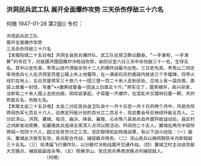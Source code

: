### 洪洞民兵武工队  展开全面爆炸攻势  三天杀伤俘敌三十六名
何微
1947-01-28
第2版()
专栏：

    洪洞民兵武工队
    展开全面爆炸攻势
    三天杀伤俘敌三十六名
    【本报阳城二十五日电】洪洞全县民兵爆炸队、武工队在保卫群众翻身，“一手拿枪，一手清算”的号召下，对敌展开围困爆炸冷枪战攻势，自四日至六日三天中杀伤敌三十一名，生俘五名。其中以史先英、李秀山技巧诱敌杀伤十二人的爆炸战最为出色。三日史先英、李秀山二同志率领民兵七人在洪洞至苏堡公路上布上地雷阵，在一满装石灰的面袋内放进三个手榴弹，将导火线钉在地上，五日苏堡蒋军三十旅八十一团三营一百二十余人走到该处，见地上有一袋白面，面袋上放着一封信，写着“××磨房给警备一团送上白面五十斤。”蒋军见了，眉笑眼开，高兴异常，当即有二十余人围上去抢白面，刚将袋拿起，子母雷一齐爆炸，在混乱中又踏响石雷一颗，共炸死敌五名，伤敌七名。
    【本报太岳二十五日电】太岳二分区民兵自卫队自十一月十日至一月十日的两个月中，共毙伤俘蒋阎伪军七百五十六人，达原定歼敌计划的百分之二百五十，现武委会号召继续歼敌五百人。二分区浮山、洪洞、翼城、临汾、曲沃、绛县、襄陵、沁水等八县民兵自开展歼敌运动后，县区村之间即发动竞赛，如襄陵民兵连续五夜深入汾河以西活动，歼阎伪二十五人。翼城在两月中毙俘蒋阎一百四十六人，超过任务百分之三百。该区取得如此辉煌战果，有以下战斗经验：（一）曲沃、翼城此次我军反攻，民兵配合作战，捕捉散兵特务。（二）浮山民兵以蛛网联防半月即毙敌三十五名。（三）尚清福飞行爆炸队，以分散打冷枪战展开交通作战。（四）翼城卫村主动进攻敌大交据点，捕捉敌副连长等。（五）夜摸浮山，张庄民兵黑夜进据点内捕捉敌人。
                  （何微）
